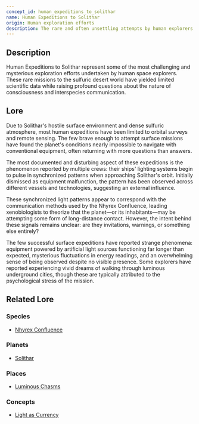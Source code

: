 ```yaml
---
concept_id: human_expeditions_to_solithar
name: Human Expeditions to Solithar
origin: Human exploration efforts
description: The rare and often unsettling attempts by human explorers to study Solithar and make contact with the Nhyrex Confluence.
---
```


## Description

Human Expeditions to Solithar represent some of the most challenging and mysterious exploration efforts undertaken by human space explorers. These rare missions to the sulfuric desert world have yielded limited scientific data while raising profound questions about the nature of consciousness and interspecies communication.

## Lore

Due to Solithar's hostile surface environment and dense sulfuric atmosphere, most human expeditions have been limited to orbital surveys and remote sensing. The few brave enough to attempt surface missions have found the planet's conditions nearly impossible to navigate with conventional equipment, often returning with more questions than answers.

The most documented and disturbing aspect of these expeditions is the phenomenon reported by multiple crews: their ships' lighting systems begin to pulse in synchronized patterns when approaching Solithar's orbit. Initially dismissed as equipment malfunction, the pattern has been observed across different vessels and technologies, suggesting an external influence.

These synchronized light patterns appear to correspond with the communication methods used by the Nhyrex Confluence, leading xenobiologists to theorize that the planet—or its inhabitants—may be attempting some form of long-distance contact. However, the intent behind these signals remains unclear: are they invitations, warnings, or something else entirely?

The few successful surface expeditions have reported strange phenomena: equipment powered by artificial light sources functioning far longer than expected, mysterious fluctuations in energy readings, and an overwhelming sense of being observed despite no visible presence. Some explorers have reported experiencing vivid dreams of walking through luminous underground cities, though these are typically attributed to the psychological stress of the mission.

## Related Lore

### Species
*   [Nhyrex Confluence](/species/nhyrex_confluence)

### Planets
*   [Solithar](/planets/solithar)

### Places
*   [Luminous Chasms](/places/luminous_chasms)

### Concepts
*   [Light as Currency](/concepts/light_as_currency) 